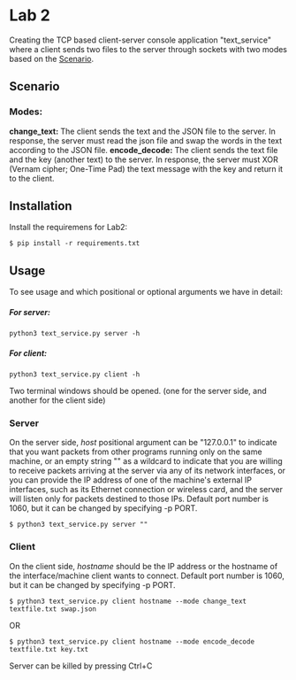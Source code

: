 # Lab 2
Creating the TCP based client-server console application "text_service" where a client sends two files to the server through sockets with two modes based on the [Scenario](#scenario).

## Scenario

### Modes:
**change_text:** The client sends the text and the JSON file to the server. In response, the server must read the json file and swap the words in the text according to the JSON file.
**encode_decode:** The client sends the text file and the key (another text) to the server. In response, the server must XOR (Vernam cipher; One-Time Pad) the text message with the key and return it to the client. 

## Installation
Install the requiremens for  Lab2:
``` console
$ pip install -r requirements.txt
```
## Usage
To see usage and which positional or optional arguments we have in detail:
##### For server: 
```console
python3 text_service.py server -h
```
##### For client:
```console
python3 text_service.py client -h
```
Two terminal windows should be opened. (one for the server side, and another for the client side)
### Server
On the server side, *host* positional argument can be "127.0.0.1" to indicate that you want packets from other programs running only on the same machine, or an empty string "" as a wildcard to indicate that you are willing to receive packets arriving at the server via any of its network interfaces, or you can provide the IP address of one of the machine's external IP interfaces, such as its Ethernet connection or wireless card, and the server will listen only for packets destined to those IPs. Default port number is 1060, but it can be changed by specifying -p PORT.
``` console
$ python3 text_service.py server ""
```
### Client
 On the client side, *hostname* should be the IP address or the hostname of the interface/machine client wants to connect. Default port number is 1060, but it can be changed by specifying -p PORT.
 ``` console
 $ python3 text_service.py client hostname --mode change_text textfile.txt swap.json
 ```
 OR
 ``` console
 $ python3 text_service.py client hostname --mode encode_decode textfile.txt key.txt
 ```
 Server can be killed by pressing Ctrl+C
